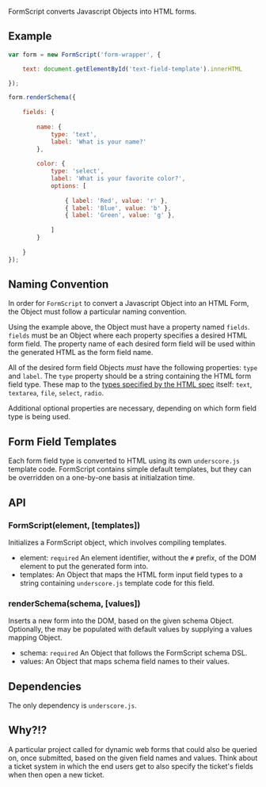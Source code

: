 FormScript converts Javascript Objects into HTML forms.

## Example

```javascript
var form = new FormScript('form-wrapper', {

    text: document.getElementById('text-field-template').innerHTML

});

form.renderSchema({
    
    fields: {
        
        name: {
            type: 'text',
            label: 'What is your name?'
        },
        
        color: {
            type: 'select',
            label: 'What is your favorite color?',
            options: [
            
                { label: 'Red', value: 'r' },
                { label: 'Blue', value: 'b' },
                { label: 'Green', value: 'g' },
            
            ]
        }
        
    }
});
```

## Naming Convention

In order for `FormScript` to convert a Javascript Object into an HTML Form, the Object must follow a particular naming convention.

Using the example above, the Object must have a property named `fields`. `fields` must be an Object where each property specifies a desired HTML form field. The property name of each desired form field will be used within the generated HTML as the form field name.

All of the desired form field Objects *must* have the following properties: `type` and `label`. The `type` property should be a string containing the HTML form field type. These map to the [types specified by the HTML spec](https://developer.mozilla.org/en-US/docs/HTML/Element/Input#Attributes) itself: `text`, `textarea`, `file`, `select`, `radio`.

Additional optional properties are necessary, depending on which form field type is being used.

## Form Field Templates

Each form field type is converted to HTML using its own `underscore.js` template code. FormScript contains simple default templates, but they can be overridden on a one-by-one basis at initialzation time.

## API

### FormScript(element, [templates])

Initializes a FormScript object, which involves compiling templates.

* element: `required` An element identifier, without the `#` prefix, of the DOM element to put the generated form into.
* templates: An Object that maps the HTML form input field types to a string containing `underscore.js` template code for this field.

### renderSchema(schema, [values])

Inserts a new form into the DOM, based on the given schema Object. Optionally, the may be populated with default values by supplying a values mapping Object.

* schema: `required` An Object that follows the FormScript schema DSL.
* values: An Object that maps schema field names to their values.

## Dependencies

The only dependency is `underscore.js`.

## Why?!?

A particular project called for dynamic web forms that could also be queried on, once submitted, based on the given field names and values. Think about a ticket system in which the end users get to also specify the ticket's fields when then open a new ticket.